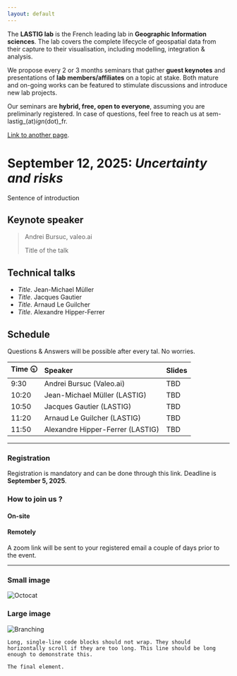 ```yaml
---
layout: default
---
```


The **LASTIG lab** is the French leading lab in **Geographic Information sciences**. The lab covers the complete lifecycle of geospatial data from their capture to their visualisation, including modelling, integration & analysis.

We propose every 2 or 3 months seminars that gather **guest keynotes** and presentations of **lab members/affiliates** on a topic at stake. Both mature and on-going works can be featured to stimulate discussions and introduce new lab projects.

Our seminars are **hybrid, free, open to everyone**, assuming you are preliminarly registered. In case of questions, feel free to reach us at sem-lastig_(at)_ign_(dot)_fr.

[Link to another page](./another-page.html).

<a id="news"></a>
# September 12, 2025: _Uncertainty and risks_

Sentence of introduction

## Keynote speaker

> Andrei Bursuc, valeo.ai
>
> Title of the talk

## Technical talks

*   _Title_. Jean-Michael Müller
*   _Title_. Jacques Gautier
*   _Title_. Arnaud Le Guilcher
*   _Title_. Alexandre Hipper-Ferrer

## Schedule
Questions & Answers will be possible after every tal. No worries.

| Time  🕤      | Speaker          | Slides |
|:-------------|:------------------|:------|
| 9:30           | Andrei Bursuc (Valeo.ai) | TBD  |
| 10:20 | Jean-Michael Müller (LASTIG)   | TBD  |
| 10:50 | Jacques Gautier (LASTIG)   | TBD  |
| 11:20   | Arnaud Le Guilcher (LASTIG)      | TBD   |
| 11:50 | Alexandre Hipper-Ferrer (LASTIG) | TBD  |

* * *

### Registration
Registration is mandatory and can be done through this link. Deadline is **September 5, 2025**.

### How to join us ?

#### On-site

#### Remotely
A zoom link will be sent to your registered email a couple of days prior to the event.

* * *





### Small image

![Octocat](https://github.githubassets.com/images/icons/emoji/octocat.png)

### Large image

![Branching](https://guides.github.com/activities/hello-world/branching.png)



```
Long, single-line code blocks should not wrap. They should horizontally scroll if they are too long. This line should be long enough to demonstrate this.
```

```
The final element.
```
